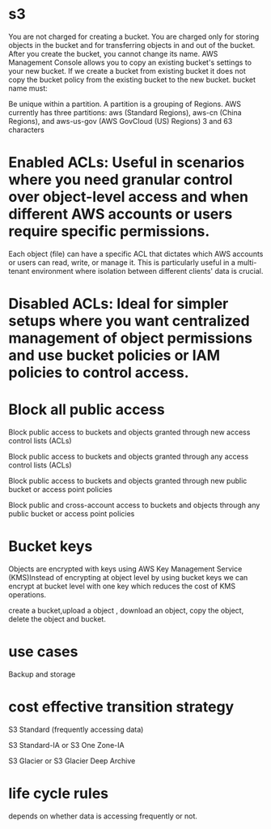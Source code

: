 # s3
You are not charged for creating a bucket. You are charged only for storing objects in the bucket and for transferring objects in and out of the bucket. 
After you create the bucket, you cannot change its name.
AWS Management Console allows you to copy an existing bucket's settings to your new bucket.
If we create a bucket from existing bucket it does not copy the bucket policy from the existing bucket to the new bucket.
bucket name must:

Be unique within a partition. A partition is a grouping of Regions. AWS currently has three partitions: aws (Standard Regions), aws-cn (China Regions), and aws-us-gov (AWS GovCloud (US) Regions)
3 and 63 characters

# Enabled ACLs: Useful in scenarios where you need granular control over object-level access and when different AWS accounts or users require specific permissions.

Each object (file) can have a specific ACL that dictates which AWS accounts or users can read, write, or manage it. This is particularly useful in a multi-tenant environment where isolation between different clients' data is crucial.

# Disabled ACLs: Ideal for simpler setups where you want centralized management of object permissions and use bucket policies or IAM policies to control access.

# Block all public access

Block public access to buckets and objects granted through new access control lists (ACLs)

Block public access to buckets and objects granted through any access control lists (ACLs)

Block public access to buckets and objects granted through new public bucket or access point policies

Block public and cross-account access to buckets and objects through any public bucket or access point policies

# Bucket keys
Objects are encrypted  with keys using AWS Key Management Service (KMS)Instead of encrypting at  object level by using bucket keys we can encrypt at bucket level with one key which  reduces the cost of KMS operations.

create a bucket,upload a object , download an object, copy the object, delete the object and bucket.

# use cases

Backup and storage 


# cost effective transition strategy

 S3 Standard (frequently accessing data)

 S3 Standard-IA or S3 One Zone-IA

 S3 Glacier or S3 Glacier Deep Archive

 # life cycle rules
 depends on whether data is accessing frequently or not.
